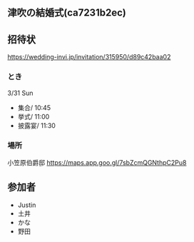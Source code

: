 津吹の結婚式(ca7231b2ec)
---

## 招待状
https://wedding-invi.jp/invitation/315950/d89c42baa02

### とき
3/31 Sun
- 集合/ 10:45
- 挙式/ 11:00
- 披露宴/ 11:30

### 場所
小笠原伯爵邸
https://maps.app.goo.gl/7sbZcmQGNthpC2Pu8

## 参加者
- Justin
- 土井
- かな
- 野田


